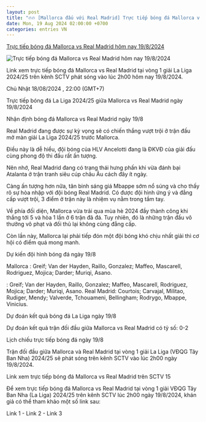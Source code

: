 ```yaml
---
layout: post
title: "🔥🔥 [Mallorca đấu với Real Madrid] Trực tiếp bóng đá Mallorca vs Real Madrid hôm nay 19/8/2024"
date: Mon, 19 Aug 2024 02:00:00 +0700
categories: entries VN
---
```

[Trực tiếp bóng đá Mallorca vs Real Madrid hôm nay 19/8/2024](https://nongnghiep.vn/truc-tiep-mallorca-vs-real-madrid-giai-la-liga-tren-sctv-ngay-19-8-2024-d396689.html)

![Trực tiếp bóng đá Mallorca vs Real Madrid hôm nay 19/8/2024](https://t.ex-cdn.com/nongnghiep.vn/560w/files/content/2024/08/18/truc-tiep-bong-da-mallorca-vs-real-madrid-19-8-164918_650-170702.jpg)

Link xem trực tiếp bóng đá Mallorca vs Real Madrid tại vòng 1 giải La Liga 2024/25 trên kênh SCTV phát sóng vào lúc 2h00 hôm nay 19/8/2024.

Chủ Nhật 18/08/2024 , 22:00 (GMT+7)

Trực tiếp bóng đá La Liga 2024/25 giữa Mallorca vs Real Madrid ngày 19/8/2024

Nhận định bóng đá Mallorca vs Real Madrid ngày 19/8

Real Madrid đang được sự kỳ vọng sẽ có chiến thắng vượt trội ở trận đấu mở màn giải La Liga 2024/25 trước Mallorca.

Điều này là dễ hiểu, đội bóng của HLV Ancelotti đang là ĐKVĐ của giải đấu cùng phong độ thi đấu rất ấn tượng.

Nên nhớ, Real Madrid đang có trạng thái hưng phấn khi vừa đánh bại Atalanta ở trận tranh siêu cúp châu Âu cách đây ít ngày.

Càng ấn tượng hơn nữa, tân binh sáng giá Mbappe sớm nổ súng và cho thấy rõ sự hòa nhập với đội bóng Real Madrid. Có được đội hình ứng ý và đẳng cấp vượt trội, 3 điểm ở trận này là nhiệm vụ nằm trong tầm tay.

Về phía đối diện, Mallorca vừa trải qua mùa hè 2024 đầy thành công khi thắng tới 5 và hòa 1 lần ở 6 trận đã đá. Tuy nhiên, đó là những trận đấu vô thưởng vô phạt và đối thủ lại không cùng đẳng cấp.

Còn lần này, Mallorca lại phải tiếp đón một đội bóng khó chịu nhất giải thì cơ hội có điểm quá mong manh.

Dự kiến đội hình bóng đá ngày 19/8

Mallorca : Greif; Van der Hayden, Raillo, Gonzalez; Maffeo, Mascarell, Rodriguez, Mojica; Darder; Muriqi, Asano.

: Greif; Van der Hayden, Raillo, Gonzalez; Maffeo, Mascarell, Rodriguez, Mojica; Darder; Muriqi, Asano. Real Madrid: Courtois; Carvajal, Militao, Rudiger, Mendy; Valverde, Tchouameni, Bellingham; Rodrygo, Mbappe, Vinicius.

Dự đoán kết quả bóng đá La Liga ngày 19/8

Dự đoán kết quả trận đối đầu giữa Mallorca vs Real Madrid có tỷ số: 0-2

Lịch chiếu trực tiếp bóng đá ngày 19/8

Trận đối đầu giữa Mallorca và Real Madrid tại vòng 1 giải La Liga (VĐQG Tây Ban Nha) 2024/25 sẽ phát sóng trên kênh SCTV vào lúc 2h00 ngày 19/8/2024.

Link xem trực tiếp bóng đá Mallorca vs Real Madrid trên SCTV 15

Để xem trực tiếp bóng đá Mallorca vs Real Madrid tại vòng 1 giải VĐQG Tây Ban Nha (La Liga) 2024/25 trên kênh SCTV lúc 2h00 ngày 19/8/2024, khán giả có thể tham khảo một số link sau:

Link 1 - Link 2 - Link 3

